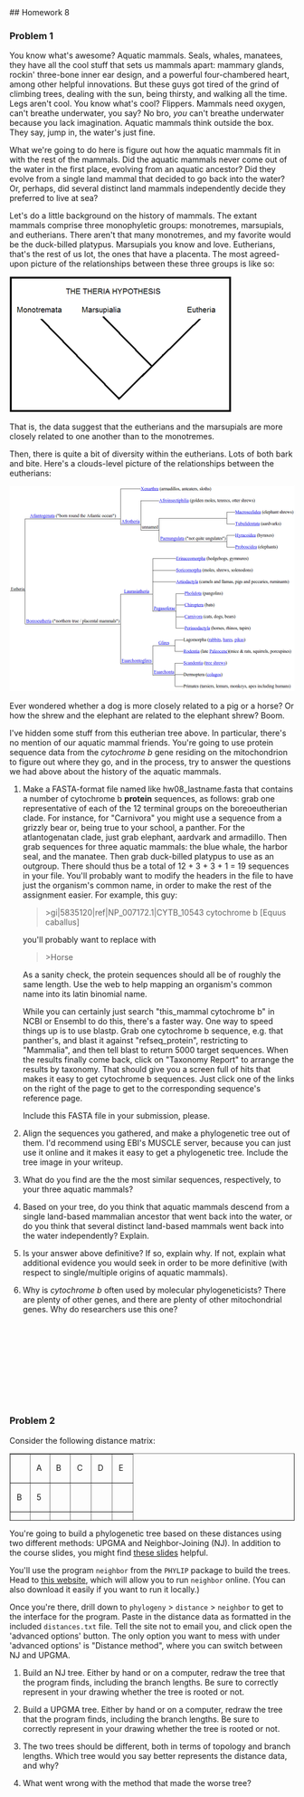 <link href="markdown.css" rel="stylesheet"></link>
## Homework 8

### Problem 1

You know what's awesome? Aquatic mammals. Seals, whales, manatees,
they have all the cool stuff that sets us mammals apart: mammary
glands, rockin' three-bone inner ear design, and a powerful
four-chambered heart, among other helpful innovations. But these guys
got tired of the grind of climbing trees, dealing with the sun, being
thirsty, and walking all the time. Legs aren't cool. You know what's
cool?  Flippers. Mammals need oxygen, can't breathe underwater, you
say? No bro, *you* can't breathe underwater because you lack
imagination. Aquatic mammals think outside the box. They say, jump in,
the water's just fine.

What we're going to do here is figure out how the aquatic mammals fit
in with the rest of the mammals. Did the aquatic mammals never come
out of the water in the first place, evolving from an aquatic
ancestor? Did they evolve from a single land mammal that decided to go
back into the water? Or, perhaps, did several distinct land mammals
independently decide they preferred to live at sea?

Let's do a little background on the history of mammals. The extant
mammals comprise three monophyletic groups: monotremes, marsupials,
and eutherians. There aren't that many monotremes, and my favorite
would be the duck-billed platypus. Marsupials you know and
love. Eutherians, that's the rest of us lot, the ones that have a
placenta. The most agreed-upon picture of the relationships between
these three groups is like so:

![Therian hypothesis](./theriahypothesisphylogeny.png)

That is, the data suggest that the eutherians and the marsupials are
more closely related to one another than to the monotremes.

Then, there is quite a bit of diversity within the eutherians. Lots of
both bark and bite. Here's a clouds-level picture of the relationships
between the eutherians:

![Most of the mammalian phylogeny](./mammal_tree.png)

Ever wondered whether a dog is more closely related to a pig or a
horse? Or how the shrew and the elephant are related to the elephant
shrew? Boom.

I've hidden some stuff from this eutherian tree above. In particular,
there's no mention of our aquatic mammal friends. You're going to use
protein sequence data from the *cytochrome b* gene residing on the
mitochondrion to figure out where they go, and in the process, try to
answer the questions we had above about the history of the aquatic
mammals.

1. Make a FASTA-format file named like hw08_lastname.fasta that
   contains a number of cytochrome b **protein** sequences, as
   follows: grab one representative of each of the 12 terminal groups
   on the boreoeutherian clade. For instance, for "Carnivora" you
   might use a sequence from a grizzly bear or, being true to your
   school, a panther. For the atlantogenatan clade, just grab
   elephant, aardvark and armadillo. Then grab sequences for three
   aquatic mammals: the blue whale, the harbor seal, and the
   manatee. Then grab duck-billed platypus to use as an
   outgroup. There should thus be a total of 12 + 3 + 3 + 1 = 19
   sequences in your file. You'll probably want to modify the headers
   in the file to have just the organism's common name, in order to
   make the rest of the assignment easier. For example, this guy:

   >\>gi|5835120|ref|NP_007172.1|CYTB_10543 cytochrome b [Equus caballus]

   you'll probably want to replace with

   >\>Horse

   As a sanity check, the protein sequences should all be of roughly
   the same length. Use the web to help mapping an organism's common
   name into its latin binomial name.

   While you can certainly just search "this\_mammal cytochrome b" in
   NCBI or Ensembl to do this, there's a faster way. One way to speed
   things up is to use blastp. Grab one cytochrome b sequence,
   e.g. that panther's, and blast it against "refseq_protein",
   restricting to "Mammalia", and then tell blast to return 5000
   target sequences. When the results finally come back, click on
   "Taxonomy Report" to arrange the results by taxonomy. That should
   give you a screen full of hits that makes it easy to get cytochrome
   b sequences. Just click one of the links on the right of the page
   to get to the corresponding sequence's reference page.

   Include this FASTA file in your submission, please.

1. Align the sequences you gathered, and make a phylogenetic tree out
   of them. I'd recommend using EBI's MUSCLE server, because you can
   just use it online and it makes it easy to get a phylogenetic
   tree. Include the tree image in your writeup.

1. What do you find are the the most similar sequences, respectively,
   to your three aquatic mammals?

1. Based on your tree, do you think that aquatic mammals descend from
   a single land-based mammalian ancestor that went back into the
   water, or do you think that several distinct land-based mammals
   went back into the water independently? Explain.

1. Is your answer above definitive? If so, explain why. If not,
   explain what additional evidence you would seek in order to be more
   definitive (with respect to single/multiple origins of aquatic
   mammals).

1. Why is *cytochrome b* often used by molecular phylogeneticists?
   There are plenty of other genes, and there are plenty of other
   mitochondrial genes. Why do researchers use this one?

<p>&nbsp;</p>
<p>&nbsp;</p>
<p>&nbsp;</p>
<p>&nbsp;</p>
<p>&nbsp;</p>



### Problem 2

Consider the following distance matrix:

<table border="1" cellpadding="0" width="200" height="119">
   <tbody><tr>
      <td width="16%" height="17">
         <p>&nbsp;</p>
      </td>
      <td width="16%" height="17">
         <p>&nbsp;A</p>
      </td>
      <td width="17%" height="17">
         <p>&nbsp;B</p>
      </td>
      <td width="17%" height="17">
         <p>&nbsp;C</p>
      </td>
      <td width="17%" height="17">
         <p>&nbsp;D</p>
      </td>
      <td width="17%" height="17">
         <p>&nbsp;E</p>
      </td>
   </tr>
   <tr>
      <td width="16%" height="17">
         <p>&nbsp;B</p>
      </td>
      <td width="16%" height="17">
         <p>&nbsp;5</p>
      </td>
      <td width="17%" height="17">
         <p>&nbsp;</p>
      </td>
      <td width="17%" height="17">
         <p>&nbsp;</p>
      </td>
      <td width="17%" height="17">
         <p>&nbsp;</p>
      </td>
      <td width="17%" height="17">
         <p>&nbsp;</p>
      </td>
   </tr>
   <tr>
      <td width="16%" height="17">
         <p>&nbsp;C</p>
      </td>
      <td width="16%" height="17">
         <p>&nbsp;4</p>
      </td>
      <td width="17%" height="17">
         <p>&nbsp;7</p>
      </td>
      <td width="17%" height="17">
         <p>&nbsp;</p>
      </td>
      <td width="17%" height="17">
         <p>&nbsp;</p>
      </td>
      <td width="17%" height="17">
         <p>&nbsp;</p>
      </td>
   </tr>
   <tr>
      <td width="16%" height="17">
         <p>&nbsp;D</p>
      </td>
      <td width="16%" height="17">
         <p>&nbsp;7</p>
      </td>
      <td width="17%" height="17">
         <p>&nbsp;10</p>
      </td>
      <td width="17%" height="17">
         <p>&nbsp;7</p>
      </td>
      <td width="17%" height="17">
         <p>&nbsp;</p>
      </td>
      <td width="17%" height="17">
         <p>&nbsp;</p>
      </td>
   </tr>
   <tr>
      <td width="16%" height="17">
         <p>&nbsp;E</p>
      </td>
      <td width="16%" height="17">
         <p>&nbsp;6</p>
      </td>
      <td width="17%" height="17">
         <p>&nbsp;9</p>
      </td>
      <td width="17%" height="17">
         <p>&nbsp;6</p>
      </td>
      <td width="17%" height="17">
         <p>&nbsp;5</p>
      </td>
      <td width="17%" height="17">
         <p>&nbsp;</p>
      </td>
   </tr>
   <tr>
      <td width="16%" height="17">
         <p>&nbsp;F</p>
      </td>
      <td width="16%" height="17">
         <p>&nbsp;8</p>
      </td>
      <td width="17%" height="17">
         <p>&nbsp;11</p>
      </td>
      <td width="17%" height="17">
         <p>&nbsp;8</p>
      </td>
      <td width="17%" height="17">
         <p>&nbsp;9</p>
      </td>
      <td width="17%" height="17">
         <p>&nbsp;8</p>
      </td>
   </tr>
</tbody></table>


You're going to build a phylogenetic tree based on these distances
using two different methods: UPGMA and Neighbor-Joining (NJ). In
addition to the course slides, you might find
[these slides](https://www.cs.princeton.edu/~mona/Lecture/phylogeny-slides.pdf)
helpful.

You'll use the program `neighbor` from the `PHYLIP` package to build
the trees. Head to [this website](http://mobyle.pasteur.fr/), which
will allow you to run `neighbor` online. (You can also download it
easily if you want to run it locally.)

Once you're there, drill down to `phylogeny` > `distance` > `neighbor`
to get to the interface for the program. Paste in the distance data as
formatted in the included `distances.txt` file. Tell the site not to
email you, and click open the 'advanced options' button. The only
option you want to mess with under 'advanced options' is "Distance
method", where you can switch between NJ and UPGMA.

1. Build an NJ tree. Either by hand or on a computer, redraw the tree
   that the program finds, including the branch lengths. Be sure to
   correctly represent in your drawing whether the tree is rooted or
   not.

1. Build a UPGMA tree. Either by hand or on a computer, redraw the
   tree that the program finds, including the branch lengths. Be sure
   to correctly represent in your drawing whether the tree is rooted
   or not.

1. The two trees should be different, both in terms of topology and
   branch lengths. Which tree would you say better represents the
   distance data, and why?

1. What went wrong with the method that made the worse tree?
